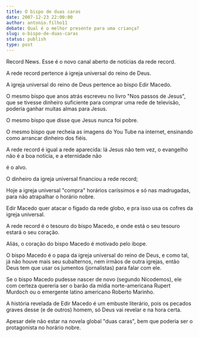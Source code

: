 ```yaml
---
title: O bispo de duas caras
date: 2007-12-23 22:00:00
author: antonio.filho11
debate: Qual é o melhor presente para uma criança?
slug: o-bispo-de-duas-caras
status: publish 
type: post
---
```


Record News. Esse é o novo canal aberto de notícias da rede record.  

A rede record pertence á igreja universal do reino de Deus.  

A igreja universal do reino de Deus pertence ao bispo Edir Macedo.  

  

O mesmo bispo que anos atrás escreveu no livro "Nos passos de Jesus", que se tivesse dinheiro suficiente para comprar uma rede de televisão, poderia ganhar muitas almas para Jesus.  

O mesmo bispo que disse que Jesus nunca foi pobre.  

O mesmo bispo que recheia as imagens do You Tube na internet, ensinando como arrancar dinheiro dos fiéis.  

  

A rede record é igual a rede aparecida: lá Jesus não tem vez, o evangelho não é a boa notícia, e a eternidade não   

é o alvo.  

O dinheiro da igreja universal financiou a rede record;   

Hoje a igreja universal "compra" horários caríssimos e só nas madrugadas, para não atrapalhar o horário nobre.  

  

Edir Macedo quer atacar o fígado da rede globo, e pra isso usa os cofres da igreja universal.  

A rede record é o tesouro do bispo Macedo, e onde está o seu tesouro estará o seu coração.  

Aliás, o coração do bispo Macedo é motivado pelo ibope.   

  

O bispo Macedo é o papa da igreja universal do reino de Deus, e como tal, já não houve mais seu subalternos, nem irmãos de outra igrejas, então Deus tem que usar os jumentos (jornalistas) para falar com ele.  

  

Se o bispo Macedo pudesse nascer de novo (segundo Nicodemos), ele com certeza quereria ser o barão da mídia norte-americana Rupert Murdoch ou o emergente latino americano Roberto Marinho.   

  

A história revelada de Edir Macedo é um embuste literário, pois os pecados graves desse (e de outros) homem, só Deus vai revelar e na hora certa.   

  

Apesar dele não estar na novela global "duas caras", bem que poderia ser o protagonista no horário nobre.   

  

  

  

  

  

  

